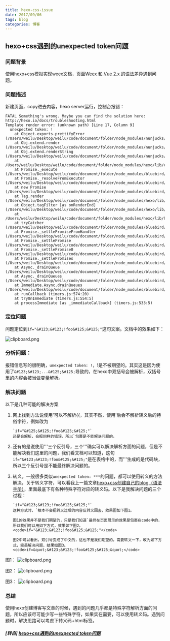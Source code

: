 ```yaml
---
title: hexo-css-issue
date: 2017/09/06
tags: blog
categories: 博客
---
```


## hexo+css遇到的unexpected token问题

### 问题背景
使用hexo+css模拟实现weex文档，页面[Weex 和 Vue 2.x 的语法差异][1]遇到问题。
### 问题描述
新建页面，copy进去内容，hexo server运行，控制台报错：
```
FATAL Something's wrong. Maybe you can find the solution here: http://hexo.io/docs/troubleshooting.html
Template render error: (unknown path) [Line 17, Column 9]
  unexpected token: !
    at Object.exports.prettifyError (/Users/weilu/Desktop/weilu/code/document/folder/node_modules/nunjucks/src/lib.js:34:15)
    at Obj.extend.render (/Users/weilu/Desktop/weilu/code/document/folder/node_modules/nunjucks/src/environment.js:469:27)
    at Obj.extend.renderString (/Users/weilu/Desktop/weilu/code/document/folder/node_modules/nunjucks/src/environment.js:327:21)
    at /Users/weilu/Desktop/weilu/code/document/folder/node_modules/hexo/lib/extend/tag.js:66:9
    at Promise._execute (/Users/weilu/Desktop/weilu/code/document/folder/node_modules/bluebird/js/release/debuggability.js:300:9)
    at Promise._resolveFromExecutor (/Users/weilu/Desktop/weilu/code/document/folder/node_modules/bluebird/js/release/promise.js:483:18)
    at new Promise (/Users/weilu/Desktop/weilu/code/document/folder/node_modules/bluebird/js/release/promise.js:79:10)
    at Tag.render (/Users/weilu/Desktop/weilu/code/document/folder/node_modules/hexo/lib/extend/tag.js:64:10)
    at Object.tagFilter [as onRenderEnd] (/Users/weilu/Desktop/weilu/code/document/folder/node_modules/hexo/lib/hexo/post.js:266:16)
    at /Users/weilu/Desktop/weilu/code/document/folder/node_modules/hexo/lib/hexo/render.js:65:19
    at tryCatcher (/Users/weilu/Desktop/weilu/code/document/folder/node_modules/bluebird/js/release/util.js:16:23)
    at Promise._settlePromiseFromHandler (/Users/weilu/Desktop/weilu/code/document/folder/node_modules/bluebird/js/release/promise.js:512:31)
    at Promise._settlePromise (/Users/weilu/Desktop/weilu/code/document/folder/node_modules/bluebird/js/release/promise.js:569:18)
    at Promise._settlePromise0 (/Users/weilu/Desktop/weilu/code/document/folder/node_modules/bluebird/js/release/promise.js:614:10)
    at Promise._settlePromises (/Users/weilu/Desktop/weilu/code/document/folder/node_modules/bluebird/js/release/promise.js:693:18)
    at Async._drainQueue (/Users/weilu/Desktop/weilu/code/document/folder/node_modules/bluebird/js/release/async.js:133:16)
    at Async._drainQueues (/Users/weilu/Desktop/weilu/code/document/folder/node_modules/bluebird/js/release/async.js:143:10)
    at Immediate.Async.drainQueues (/Users/weilu/Desktop/weilu/code/document/folder/node_modules/bluebird/js/release/async.js:17:14)
    at runCallback (timers.js:574:20)
    at tryOnImmediate (timers.js:554:5)
    at processImmediate [as _immediateCallback] (timers.js:533:5)
```
### 定位问题
问题定位到`if="&#123;&#123;!foo&#125;&#125;"`这句文案。文档中的效果如下：

![clipboard.png](https://segmentfault.com/img/bVUuMg)


### 分析问题：
报错信息写的很明确，`unexpected token: !`，!是不被期望的。其实这是因为使用了`&#123;&#123;...&#125;&#125;`导致的，在hexo中双括号会被解析，双括号里的内容会被当做变量解析。
### 解决问题
以下是几种可能的解决方案
1. 网上找到方法说使用&#39;可以不解析&#123;&#123;，其实不然，使用&#39;后会不解析转义后的特俗字符，例如改为
    ```
    `if="&#125;&#125;!foo&#125;&#125;"`
    还是会解析，会报同样的错误，所以`包裹是不能解决问题的。
    ```
2. 还有的是说使用&#39;&#39;&#39;三个反引号，三个&#39;&#39;&#39;确实可以解决解析方面的问题，但是不能解决我们这里的问题，我们看文档可以知道，这句`if="&#123;&#123;!foo&#125;&#125;"`是在表格中的，而&#39;&#39;&#39;生成的是代码块，所以三个反引号是不能最终解决问题的。
    
3. 转义。一般很多类似`unexpected token: ***`的问题，都可以使用转义的方法解决，关于转义字符，可以看我上一篇文章[hexo+css创建自己的blog（语法手册）][2]，里面最底下有各种特殊字符对应的转义码。以下是我解决问题的三个过程：

    ```
    `if="&#123;&#123;!foo&#125;&#125;"`
    这种方式时，`根本不会把转义过后的内容反转义回去，效果图如下图1。
    
    图1的效果并不是我们期望的，只是我们知道`最终在页面展示的效果是包裹在code中的，所以我们可以用如下方式，效果如下图2。
    <code>if="&#123;&#123;!foo&#125;&#125;"</code>
    
    图2中可以看出，双引号变成了中文的，这也不是我们期望的，需要转义一下，改为如下方式，完美解决问题，结果如图3。
    <code>if=&quot;&#123;&#123;!foo&#125;&#125;&quot;</code>
    ```
图1：
![clipboard.png](https://segmentfault.com/img/bVUuEK)

图2：
![clipboard.png](https://segmentfault.com/img/bVUuGL)

图3：
![clipboard.png](https://segmentfault.com/img/bVUuFi)

### 总结
使用hexo创建博客写文章的时候，遇到的问题几乎都是特殊字符解析方面的问题，所以应该尽可能少写一些特殊字符，如果实在需要，可以使用转义码。遇到问题时，解决思路可以考虑下转义码+html标签。

  [1]: http://weex.apache.org/cn/references/migration/difference.html
  [2]: https://segmentfault.com/a/1190000011021195


##### [转自] [hexo+css遇到的unexpected token问题](https://segmentfault.com/a/1190000011042242)